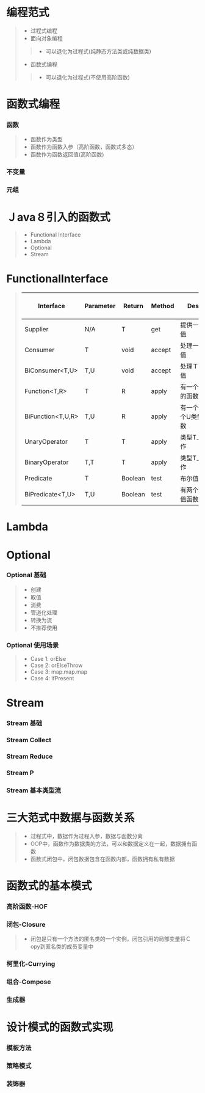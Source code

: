 # 编程范式
>- 过程式编程
>- 面向对象编程
>>* 可以退化为过程式(纯静态方法类或纯数据类)
>- 函数式编程
>>* 可以退化为过程式(不使用高阶函数)

# 函数式编程
### 函数
>- 函数作为类型
>- 函数作为函数入参（高阶函数，函数式多态）
>- 函数作为函数返回值(高阶函数)
### 不变量
### 元组

# Ｊava８引入的函数式
>- Functional Interface
>- Lambda
>- Optional
>- Stream

# FunctionalInterface
>| Interface              | Parameter      | Return     |      Method      |         Description             |　　　      　Others    　 　　　  |
>|------------------------|----------------|------------|------------------|---------------------------------|--------------------------------|
>|  Supplier<T>           |   N/A          |   T        |      get         | 提供一个Ｔ类型的值　　　　　　　      |            N/A                 |
>|  Consumer<T>           |   T            |   void     |      accept      | 处理一个Ｔ类型的值　　　　　　　      |            N/A                 |
>|  BiConsumer<T,U>       |   T,U          |   void     |      accept      | 处理Ｔ和Ｕ类型的值　　　　　　　      |            N/A                 |
>|  Function<T,R>         |   T            |   R        |      apply       | 有一个Ｔ类型参数的函数　　　　　      |            N/A                 |
>|  BiFunction<T,U,R>     |   T,U          |   R        |      apply       | 有一个Ｔ类型和一个U类型参数的函数     |            N/A                 |
>|  UnaryOperator<T>      |   T            |   T        |      apply       | 类型T上的一元操作                  |            N/A                 |
>|  BinaryOperator<T>     |   T,T          |   T        |      apply       | 类型T上的二元操作                  |            N/A                 |
>|  Predicate<T>          |   T            |   Boolean  |      test        | 布尔值函数                        |            N/A                 |
>|  BiPredicate<T,U>      |   T,U          |   Boolean  |      test        | 有两个参数的布尔值函数              |            N/A                 |

# Lambda

# Optional
### Optional 基础
>- 创建
>- 取值
>- 消费
>- 管道化处理
>- 转换为流
>- 不推荐使用
### Optional 使用场景
>- Case 1: orElse
>- Case 2: orElseThrow
>- Case 3: map.map.map
>- Case 4: ifPresent

# Stream
### Stream 基础
### Stream Collect
### Stream Reduce
### Stream P
### Stream 基本类型流

# 三大范式中数据与函数关系
>- 过程式中，数据作为过程入参，数据与函数分离 
>- OOP中，函数作为数据类的方法，可以和数据定义在一起，数据拥有函数
>- 函数式闭包中，闭包数据包含在函数内部，函数拥有私有数据


# 函数式的基本模式
### 高阶函数-HOF
### 闭包-Closure
>- 闭包是只有一个方法的匿名类的一个实例，闭包引用的局部变量将Ｃopy到匿名类的成员变量中
### 柯里化-Currying
### 组合-Compose
### 生成器

# 设计模式的函数式实现
### 模板方法
### 策略模式
### 装饰器
